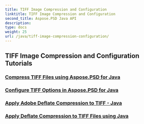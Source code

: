 ```yaml
---
title: TIFF Image Compression and Configuration
linktitle: TIFF Image Compression and Configuration
second_title: Aspose.PSD Java API
description: 
type: docs
weight: 25
url: /java/tiff-image-compression-configuration/
---
```


## TIFF Image Compression and Configuration Tutorials
### [Compress TIFF Files using Aspose.PSD for Java](./compress-tiff-files/)
### [Configure TIFF Options in Aspose.PSD for Java](./configure-tiff-options/)
### [Apply Adobe Deflate Compression to TIFF - Java](./apply-adobe-deflate-compression-tiff/)
### [Apply Deflate Compression to TIFF Files using Java](./apply-deflate-compression-tiff-files/)